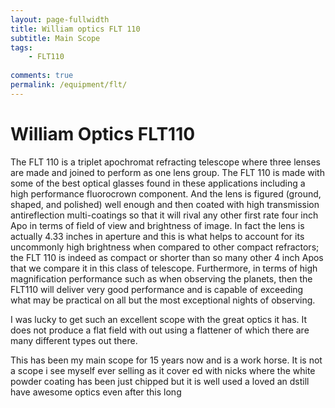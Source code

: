 ```yaml
---
layout: page-fullwidth
title: William optics FLT 110
subtitle: Main Scope 
tags: 
    - FLT110
    
comments: true
permalink: /equipment/flt/
---
```

# William Optics FLT110
The FLT 110 is a triplet apochromat refracting telescope where three lenses are made and joined to perform as one lens group. The FLT 110 is made with some of the best optical glasses found in these applications including a high performance fluorocrown component.
And the lens is figured (ground, shaped, and polished) well enough and then coated with high transmission antireflection multi-coatings so that it will rival any other first rate four inch Apo in terms of field of view and brightness of image. In fact the lens is actually 4.33 inches in aperture and this is what helps to account for 
its uncommonly high brightness when compared to other compact refractors; the FLT 110 is indeed as compact or shorter than so many other 4 inch Apos that we compare it in this class of telescope. Furthermore, in terms of high magnification performance such as when observing the planets, then the FLT110 will deliver very good performance and is capable of exceeding what may be practical on all but the most exceptional nights of observing.

I was lucky to get such an excellent scope with the great optics it has. It does not produce a flat field with out using a flattener of which there are many different types out there. 

This has been my main scope for 15 years now and is a work horse. It is not a scope i see myself ever selling as it cover ed with nicks where the white powder coating has been just chipped but it is well used a loved an dstill have awesome optics even after this long

